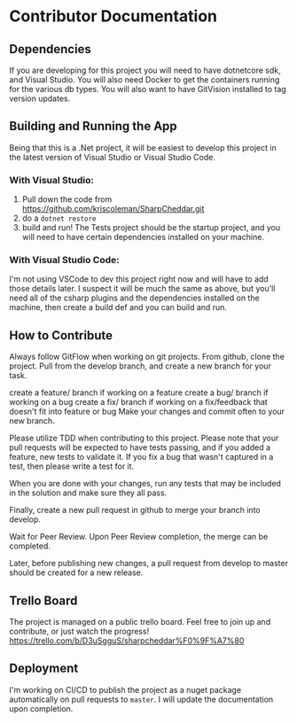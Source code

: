 # Contributor Documentation

## Dependencies
If you are developing for this project you will need to have dotnetcore sdk, and Visual Studio. You will also need Docker to get the containers running for the various db types. You will also want to have GitVision installed to tag version updates. 

## Building and Running the App
Being that this is a .Net project, it will be easiest to develop this project in the latest version of Visual Studio or Visual Studio Code.

### With Visual Studio:

1) Pull down the code from https://github.com/kriscoleman/SharpCheddar.git
2) do a `dotnet restore`
3) build and run! The Tests project should be the startup project, and you will need to have certain dependencies installed on your machine. 

### With Visual Studio Code:

I'm not using VSCode to dev this project right now and will have to add those details later. I suspect it will be much the same as above, but you'll need all of the csharp plugins and the dependencies installed on the machine, then create a build def and you can build and run. 

## How to Contribute
Always follow GitFlow when working on git projects.
From github, clone the project. Pull from the develop branch, and create a new branch for your task.

create a feature/ branch if working on a feature
create a bug/ branch if working on a bug
create a fix/ branch if working on a fix/feedback that doesn't fit into feature or bug
Make your changes and commit often to your new branch.

Please utilize TDD when contributing to this project. Please note that your pull requests will be expected to have tests passing, and if you added a feature, new tests to validate it. If you fix a bug that wasn't captured in a test, then please write a test for it.

When you are done with your changes, run any tests that may be included in the solution and make sure they all pass.

Finally, create a new pull request in github to merge your branch into develop.

Wait for Peer Review. Upon Peer Review completion, the merge can be completed.

Later, before publishing new changes, a pull request from develop to master should be created for a new release.

## Trello Board
The project is managed on a public trello board. Feel free to join up and contribute, or just watch the progress! https://trello.com/b/D3uSgguS/sharpcheddar%F0%9F%A7%80

## Deployment 
I'm working on CI/CD to publish the project as a nuget package automatically on pull requests to `master`. I will update the documentation upon completion.

